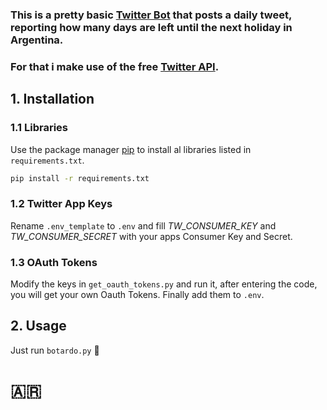 ### This is a pretty basic [Twitter Bot](https://twitter.com/ProxFeriadoAR) that posts a daily tweet, reporting how many days are left until the next holiday in Argentina.
### For that i make use of the free [Twitter API](https://developer.twitter.com/en/docs/twitter-api).

## 1. Installation

### 1.1 Libraries
Use the package manager [pip](https://pip.pypa.io/en/stable/) to install al libraries listed in `requirements.txt`.

```bash
pip install -r requirements.txt
```
### 1.2 Twitter App Keys
Rename `.env_template` to `.env` and fill _TW_CONSUMER_KEY_ and _TW_CONSUMER_SECRET_ with your apps Consumer Key and Secret.

### 1.3 OAuth Tokens
Modify the keys in `get_oauth_tokens.py` and run it, after entering the code, you will get your own Oauth Tokens.
Finally add them to `.env`.

## 2. Usage

Just run `botardo.py` 🍻

# 🇦🇷
